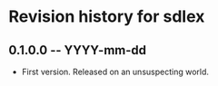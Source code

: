 # Revision history for sdlex

## 0.1.0.0 -- YYYY-mm-dd

* First version. Released on an unsuspecting world.
